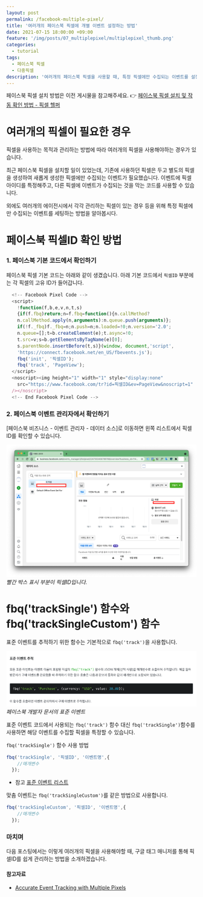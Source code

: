 ```yaml
---
layout: post
permalink: /facebook-multiple-pixel/
title: '여러개의 페이스북 픽셀에 개별 이벤트 설정하는 방법'
date: 2021-07-15 18:00:00 +09:00
feature: '/img/posts/07_multiplepixel/multiplepixel_thumb.png'
categories:
  - tutorial
tags:
  - 페이스북 픽셀
  - 다중픽셀
description: '여러개의 페이스북 픽셀을 사용할 때, 특정 픽셀에만 수집되는 이벤트를 설정하는 방법을 알아봅시다.'
---
```


페이스북 픽셀 설치 방법은 이전 게시물을 참고해주세요.
👉 [페이스북 픽셀 설치 및 작동 확인 방법 - 픽셀 헬퍼](https://hard-carry.com/facebook-pixel-connect/)

# 여러개의 픽셀이 필요한 경우

픽셀을 사용하는 목적과 관리하는 방법에 따라 여러개의 픽셀을 사용해야하는 경우가 있습니다.

최근 페이스북 픽셀을 설치할 일이 있었는데, 기존에 사용하던 픽셀은 두고 별도의 픽셀을 생성하여 새롭게 생성한 픽셀에만 수집되는 이벤트가 필요했습니다. 이벤트에 픽셀 아이디를 특정해주고, 다른 픽셀에 이벤트가 수집되는 것을 막는 코드를 사용할 수 있습니다.

외에도 여러개의 에이전시에서 각각 관리하는 픽셀이 있는 경우 등을 위해 특정 픽셀에만 수집되는 이벤트를 세팅하는 방법을 알아봅시다.

# 페이스북 픽셀ID 확인 방법

### 1. 페이스북 기본 코드에서 확인하기

페이스북 픽셀 기본 코드는 아래와 같이 생겼습니다. 아래 기본 코드에서 ```픽셀ID``` 부분에는 각 픽셀의 고유 ID가 들어갑니다.

```javascript
  <!-- Facebook Pixel Code -->
  <script>
    !function(f,b,e,v,n,t,s)
    {if(f.fbq)return;n=f.fbq=function(){n.callMethod?
    n.callMethod.apply(n,arguments):n.queue.push(arguments)};
    if(!f._fbq)f._fbq=n;n.push=n;n.loaded=!0;n.version='2.0';
    n.queue=[];t=b.createElement(e);t.async=!0;
    t.src=v;s=b.getElementsByTagName(e)[0];
    s.parentNode.insertBefore(t,s)}(window, document,'script',
    'https://connect.facebook.net/en_US/fbevents.js');
    fbq('init', '픽셀ID');
    fbq('track', 'PageView');
  </script>
  <noscript><img height="1" width="1" style="display:none"
    src="https://www.facebook.com/tr?id=픽셀ID&ev=PageView&noscript=1"
  /></noscript>
  <!-- End Facebook Pixel Code -->
```

### 2. 페이스북 이벤트 관리자에서 확인하기

[페이스북 비즈니스 - 이벤트 관리자 - 데이터 소스]로 이동하면 왼쪽 리스트에서 픽셀 ID를 확인할 수 있습니다.

![이벤트 관리자에서 픽셀 ID 위치](/img/posts/07_multiplepixel/fbpixelid.png)*빨간 박스 표시 부분이 픽셀ID입니다.*


# fbq('trackSingle') 함수와 fbq('trackSingleCustom') 함수

표준 이벤트를 추적하기 위한 함수는 기본적으로 `fbq('track')`을 사용합니다.

![페이스북 가이드의 표준 이벤트 함수](/img/posts/07_multiplepixel/standardevent.png)*페이스북 개발자 문서의 표준 이벤트*

표준 이벤트 코드에서 사용되는 `fbq('track')` 함수 대신 `fbq('trackSingle')`함수를 사용하면 해당 이벤트를 수집할 픽셀을 특정할 수 있습니다.

`fbq('trackSingle')` 함수 사용 방법

```javascript
fbq('trackSingle', '픽셀ID', '이벤트명',{
    //매개변수
  });
```

* 참고 [표준 이벤트 리스트](https://developers.facebook.com/docs/facebook-pixel/reference#standard-events)

맞춤 이벤트는 `fbq('trackSingleCustom')`를 같은 방법으로 사용합니다.

```javascript
fbq('trackSingleCustom', '픽셀ID', '이벤트명',{
    //매개변수
  });
```

### 마치며

다음 포스팅에서는 이렇게 여러개의 픽셀을 사용해야할 때, 구글 태그 매니저를 통해 픽셀ID를 쉽게 관리하는 방법을 소개하겠습니다.


#### 참고자료

* [Accurate Event Tracking with Multiple Pixels](https://developers.facebook.com/ads/blog/post/v2/2017/11/28/event-tracking-with-multiple-pixels-tracksingle/)
